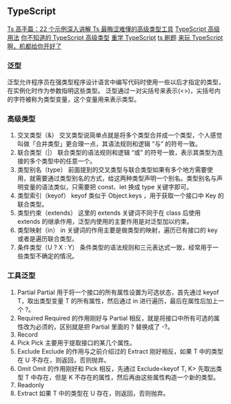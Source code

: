 ## TypeScript

[Ts 高手篇：22 个示例深入讲解 Ts 最晦涩难懂的高级类型工具](https://juejin.cn/post/6994102811218673700)
[TypeScript 高级用法](https://juejin.cn/post/6926794697553739784)
[你不知道的 TypeScript 高级类型](https://juejin.cn/post/6865860467307315207)
[重学 TypeScript](https://juejin.cn/post/7003171767560716302)
[ts 刷题](https://github.com/type-challenges/type-challenges/blob/master/README.zh-CN.md)
[来玩 TypeScript 啊，机都给你开好了](https://zhuanlan.zhihu.com/c_206498766)

### 泛型

泛型允许程序员在强类型程序设计语言中编写代码时使用一些以后才指定的类型，在实例化时作为参数指明这些类型。
泛型通过一对尖括号来表示(<>)，尖括号内的字符被称为类型变量，这个变量用来表示类型。

### 高级类型

1. 交叉类型（&）
   交叉类型说简单点就是将多个类型合并成一个类型，个人感觉叫做「合并类型」更合理一点，其语法规则和逻辑 “与” 的符号一致。
2. 联合类型（|）
   联合类型的语法规则和逻辑 “或” 的符号一致，表示其类型为连接的多个类型中的任意一个。
3. 类型别名（type）
   前面提到的交叉类型与联合类型如果有多个地方需要使用，就需要通过类型别名的方式，给这两种类型声明一个别名。类型别名与声明变量的语法类似，只需要把 const、let 换成 type 关键字即可。
4. 类型索引（keyof）
   keyof 类似于 Object.keys ，用于获取一个接口中 Key 的联合类型。
5. 类型约束（extends）
   这里的 extends 关键词不同于在 class 后使用 extends 的继承作用，泛型内使用的主要作用是对泛型加以约束。
6. 类型映射（in）
   in 关键词的作用主要是做类型的映射，遍历已有接口的 key 或者是遍历联合类型。
7. 条件类型（U ? X : Y）
   条件类型的语法规则和三元表达式一致，经常用于一些类型不确定的情况。

### 工具泛型

1. Partial
   Partial 用于将一个接口的所有属性设置为可选状态，首先通过 keyof T，取出类型变量 T 的所有属性，然后通过 in 进行遍历，最后在属性后加上一个 ?。
2. Required
   Required 的作用刚好与 Partial 相反，就是将接口中所有可选的属性改为必须的，区别就是把 Partial 里面的 ? 替换成了 -?。
3. Record
4. Pick
   Pick 主要用于提取接口的某几个属性。
5. Exclude
   Exclude 的作用与之前介绍过的 Extract 刚好相反，如果 T 中的类型在 U 不存在，则返回，否则抛弃。
6. Omit
   Omit 的作用刚好和 Pick 相反，先通过 Exclude<keyof T, K> 先取出类型 T 中存在，但是 K 不存在的属性，然后再由这些属性构造一个新的类型。
7. Readonly
8. Extract
   如果 T 中的类型在 U 存在，则返回，否则抛弃。
